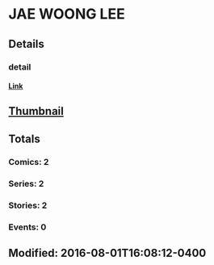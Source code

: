 # JAE WOONG  LEE 
## Details
### detail
#### [Link](http://marvel.com/comics/creators/12896/jae_woong_lee?utm_campaign=apiRef&utm_source=225578a89fc76f3d20fbffda5d17a88d)
## [Thumbnail](http://i.annihil.us/u/prod/marvel/i/mg/b/40/image_not_available.jpg)
## Totals
### Comics: 2
### Series: 2
### Stories: 2
### Events: 0
## Modified: 2016-08-01T16:08:12-0400